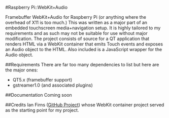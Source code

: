 #Raspberry Pi::WebKit+Audio

Framebuffer WebKit+Audio for Raspberry Pi (or anything where the overhead of X11 is too much.) This was written as a major part of an embedded touchscreen media+navigation setup. It is highly tailored to my requirements and as such may not be suitable for use without major modification. The project consists of source for a QT application that renders HTML via a WebKit container that emits Touch events and exposes an Audio object to the HTML. Also included is a JavaScript wrapper for the Audio object.

##Requirements
There are far too many dependencies to list but here are the major ones:

- QT5.x (framebuffer support)
- gstreamer1.0 (and associated plugins)
 
##Documentation
Coming soon

##Credits
Ian Firns ([GitHub Project](https://github.com/firnsy/qt5-webkit-container)) whose WebKit container project served as the starting point for my project.

